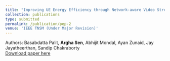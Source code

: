 ```yaml
---
title: "Improving UE Energy Efficiency through Network-aware Video Streaming over 5G"
collection: publications
type: submitted
permalink: /publication/pep-2
venue: 'IEEE TNSM (Under Major Revision)'
---
```


Authors: Basabdatta Palit, <b>Argha Sen</b>, Abhijit Mondal, Ayan Zunaid, Jay Jayatheerthan, Sandip Chakraborty<br>
[Download paper here](http://arghasen10.github.io/files/comsnets_23_final_version.pdf)